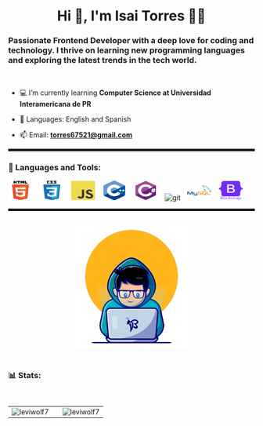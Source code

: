 <h1 align="center">Hi 👋, I'm Isai Torres 🧑‍💻</h1>
<h3 align="left">Passionate Frontend Developer with a deep love for coding and technology. I thrive on learning new programming languages and exploring the latest trends in the tech world.</h3>
<br>

- 💻 I’m currently learning **Computer Science at Universidad Interamericana de PR**

- 📖 Languages: English and Spanish

- 📫 Email: **torres67521@gmail.com**

<hr style="border: solid 2px;">

<h3 align="left">🧰 Languages and Tools:</h3>

<div align="left">
  <img src="https://raw.githubusercontent.com/devicons/devicon/master/icons/html5/html5-original-wordmark.svg" alt="html5" width="50" height="40" style="padding-right: 10px;"/>
  <img src="https://raw.githubusercontent.com/devicons/devicon/master/icons/css3/css3-original-wordmark.svg" alt="css3" width="50" height="40" style="padding-right: 10px;"/>
  <img src="https://raw.githubusercontent.com/devicons/devicon/master/icons/javascript/javascript-original.svg" alt="javascript" width="50" height="40" style="padding-right: 10px;"/>
  <img src="https://raw.githubusercontent.com/devicons/devicon/master/icons/cplusplus/cplusplus-original.svg" alt="cplusplus" width="50" height="40" style="padding-right: 10px;"/>
  <img src="https://raw.githubusercontent.com/devicons/devicon/master/icons/csharp/csharp-original.svg" alt="csharp" width="50" height="40" style="padding-right: 10px;"/>
  <img src="https://www.vectorlogo.zone/logos/git-scm/git-scm-icon.svg" alt="git" width="40" height="30" style="padding-right: 10px;"/>
  <img src="https://raw.githubusercontent.com/devicons/devicon/master/icons/mysql/mysql-original-wordmark.svg" alt="mysql" width="50" height="40" style="padding-right: 10px;"/>
  <img src="https://raw.githubusercontent.com/devicons/devicon/master/icons/bootstrap/bootstrap-plain-wordmark.svg" alt="bootstrap" width="50" height="40" style="padding-right: 10px;"/>
</div>


<hr style="border: solid 2px;">
<br>

<div align="center">
  <img  src="images/gift-coding.webp" width="250" height="250"/>
</div>
<br>

<h3 align="left">📊 Stats:</h3>
<br>

<table align="center" style="border-collapse: collapse;">
  <tr>
    <td><img src="https://github-readme-stats.vercel.app/api/top-langs?username=leviwolf7&show_icons=true&locale=en&layout=compact" alt="leviwolf7" width="380px" height="380px"/><td>
    <td><img src="https://github-readme-stats.vercel.app/api?username=Leviwolf7&show_icons=true&count_private=true&hide_border=true" alt="leviwolf7" width="380px" height="380px"/></td>
  </tr>
</table>
